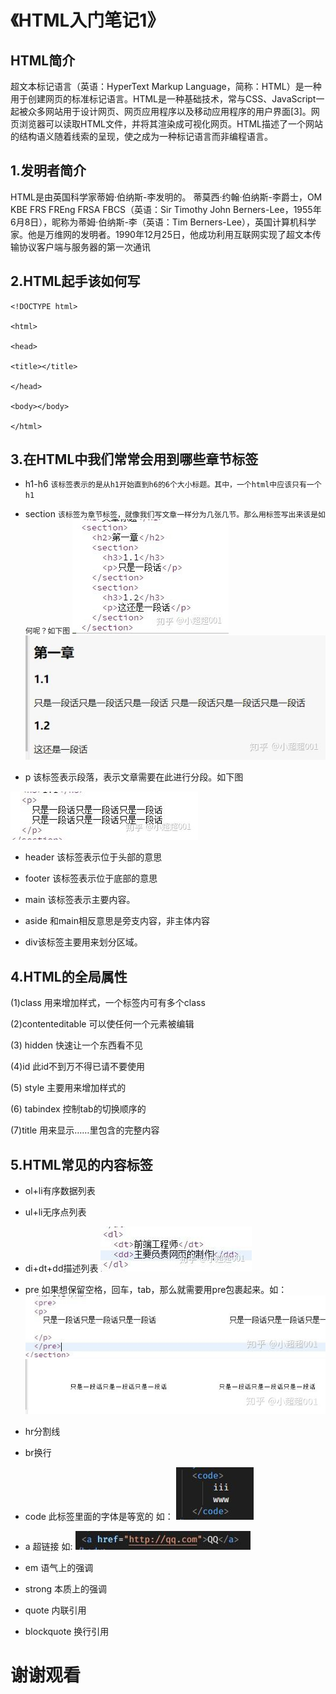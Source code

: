 # 《HTML入门笔记1》

  ## HTML简介
  超文本标记语言（英语：HyperText Markup Language，简称：HTML）是一种用于创建网页的标准标记语言。HTML是一种基础技术，常与CSS、JavaScript一起被众多网站用于设计网页、网页应用程序以及移动应用程序的用户界面[3]。网页浏览器可以读取HTML文件，并将其渲染成可视化网页。HTML描述了一个网站的结构语义随着线索的呈现，使之成为一种标记语言而非编程语言。

  ## 1.发明者简介
HTML是由英国科学家蒂姆·伯纳斯-李发明的。
蒂莫西·约翰·伯纳斯-李爵士，OM KBE FRS FREng FRSA FBCS（英语：Sir Timothy John Berners-Lee，1955年6月8日），昵称为蒂姆·伯纳斯-李（英语：Tim Berners-Lee），英国计算机科学家。他是万维网的发明者。1990年12月25日，他成功利用互联网实现了超文本传输协议客户端与服务器的第一次通讯


## 2.HTML起手该如何写
```
<!DOCTYPE html>

<html>

<head>

<title></title>

</head>

<body></body>

</html>
```
## 3.在HTML中我们常常会用到哪些章节标签
* h1-h6
`该标签表示的是从h1开始直到h6的6个大小标题。其中，一个html中应该只有一个h1`

* section
`该标签为章节标签，就像我们写文章一样分为几张几节。那么用标签写出来该是如何呢？如下图`
![section1](../../static/images/v2-4cc3008321cc8395f5f8a1f505905c33_hd.jpg)
![section2](../../static/images/v2-1f25816ebc3e49132ef294ed26ea1e79_hd.jpg)

* p
该标签表示段落，表示文章需要在此进行分段。如下图

![p](../../static/images/v3.jpg)

* header
该标签表示位于头部的意思

* footer
该标签表示位于底部的意思

* main
该标签表示主要内容。

* aside
和main相反意思是旁支内容，非主体内容

* div该标签主要用来划分区域。

## 4.HTML的全局属性

(1)class 用来增加样式，一个标签内可有多个class

(2)contenteditable 可以使任何一个元素被编辑

(3) hidden 快速让一个东西看不见

(4)id 此id不到万不得已请不要使用

(5) style 主要用来增加样式的

(6) tabindex 控制tab的切换顺序的

(7)title 用来显示……里包含的完整内容

## 5.HTML常见的内容标签
* ol+li有序数据列表
  
* ul+li无序点列表
  
* di+dt+dd描述列表
![描述列表](../../static/images/描述列表.jpg)

* pre 如果想保留空格，回车，tab，那么就需要用pre包裹起来。如：
![pre](../../static/images/pre.jpg)
![pre2](../../static/images/pre2.jpg)

* hr分割线
  
* br换行
  
* code 此标签里面的字体是等宽的 如：
![code](../../static/images/code.jpg)

* a  超链接 如:
![链接](../../static/images/a超链接.jpg)

* em 语气上的强调
  
* strong 本质上的强调
  
* quote 内联引用
  
* blockquote 换行引用
  
# 谢谢观看


